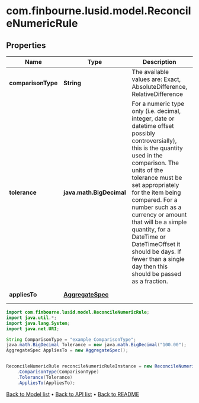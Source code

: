 # com.finbourne.lusid.model.ReconcileNumericRule

## Properties

Name | Type | Description | Notes
------------ | ------------- | ------------- | -------------
**comparisonType** | **String** | The available values are: Exact, AbsoluteDifference, RelativeDifference | [default to String]
**tolerance** | **java.math.BigDecimal** | For a numeric type only (i.e. decimal, integer, date or datetime offset possibly controversially), this is the quantity used in the comparison.  The units of the tolerance must be set appropriately for the item being compared.  For a number such as a currency or amount that will be a simple quantity, for a DateTime or DateTimeOffset it should be days. If fewer than a single day then this should be  passed as a fraction. | [optional] [default to java.math.BigDecimal]
**appliesTo** | [**AggregateSpec**](AggregateSpec.md) |  | [default to AggregateSpec]

```java
import com.finbourne.lusid.model.ReconcileNumericRule;
import java.util.*;
import java.lang.System;
import java.net.URI;

String ComparisonType = "example ComparisonType";
java.math.BigDecimal Tolerance = new java.math.BigDecimal("100.00");
AggregateSpec AppliesTo = new AggregateSpec();


ReconcileNumericRule reconcileNumericRuleInstance = new ReconcileNumericRule()
    .ComparisonType(ComparisonType)
    .Tolerance(Tolerance)
    .AppliesTo(AppliesTo);
```


[Back to Model list](../README.md#documentation-for-models) &#8226; [Back to API list](../README.md#documentation-for-api-endpoints) &#8226; [Back to README](../README.md)

